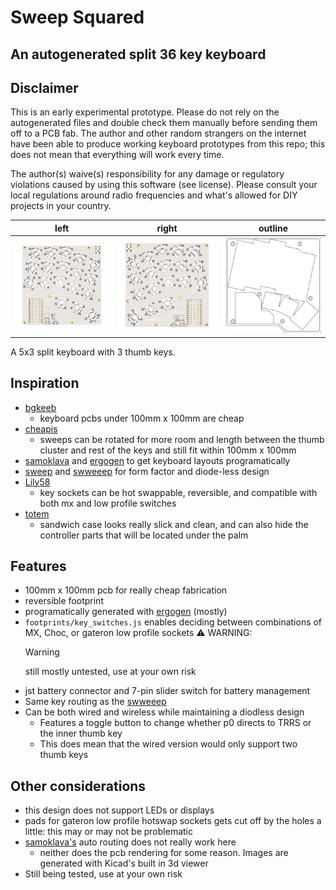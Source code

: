 # Sweep Squared
## An autogenerated split 36 key keyboard

## Disclaimer

This is an early experimental prototype. Please do not rely on the autogenerated files and double check them manually
before sending them off to a PCB fab. The author and other random strangers on the internet have been able to produce
working keyboard prototypes from this repo; this does not mean that everything will work every time.

The author(s) waive(s) responsibility for any damage or regulatory violations caused by using this software (see
license). Please consult your local regulations around radio frequencies and what's allowed for DIY projects in your
country.

left | right | outline
-|-|-
![left](images/board-front.png) | ![right](images/board-back.png) | ![outline](images/case_outline_top.svg)

A 5x3 split keyboard with 3 thumb keys. 

## Inspiration


- [bgkeeb](https://github.com/sadekbaroudi/bgkeeb)
	- keyboard pcbs under 100mm x 100mm are cheap
- [cheapis](https://github.com/dotleon/cheapis)
	- sweeps can be rotated for more room and length between the thumb cluster and rest of the keys and still fit within 100mm x 100mm
- [samoklava](https://github.com/soundmonster/samoklava) and [ergogen](https://ergogen.cache.works/) to get keyboard layouts programatically
- [sweep](https://github.com/davidphilipbarr/Sweep) and [swweeep](https://github.com/sadekbaroudi/sweep36) for form factor and diode-less design
- [Lily58](https://github.com/kata0510/Lily58/tree/master)
	- key sockets can be hot swappable, reversible, and compatible with both mx and low profile switches
- [totem](https://github.com/GEIGEIGEIST/totem)
	- sandwich case looks really slick and clean, and can also hide the controller parts that will be located under the palm

## Features

- 100mm x 100mm pcb for really cheap fabrication
- reversible footprint
- programatically generated with [ergogen](https://ergogen.cache.works/) (mostly)
- `footprints/key_switches.js` enables deciding between combinations of MX, Choc, or gateron low profile sockets :warning: WARNING: 
  > [!WARNING]  
  > still mostly untested, use at your own risk
- jst battery connector and 7-pin slider switch for battery management
- Same key routing as the [swweeep](https://github.com/sadekbaroudi/sweep36)
- Can be both wired and wireless while maintaining a diodless design
  - Features a toggle button to change whether p0 directs to TRRS or the inner thumb key
  - This does mean that the wired version would only support two thumb keys

## Other considerations
- this design does not support LEDs or displays
- pads for gateron low profile hotswap sockets gets cut off by the holes a little: this may or may not be problematic
- [samoklava's](https://github.com/soundmonster/samoklava) auto routing does not really work here
  - neither does the pcb rendering for some reason. Images are generated with Kicad's built in 3d viewer
- Still being tested, use at your own risk
